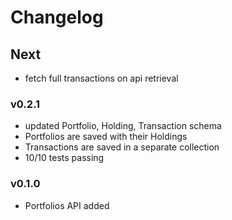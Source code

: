 # Changelog

## Next

- fetch full transactions on api retrieval

### v0.2.1

- updated Portfolio, Holding, Transaction schema
- Portfolios are saved with their Holdings
- Transactions are saved in a separate collection
- 10/10 tests passing

### v0.1.0

- Portfolios API added
